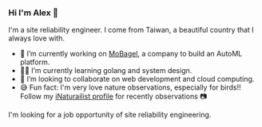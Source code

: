 ### Hi I'm Alex 👋

I'm a site reliability engineer. I come from Taiwan, a beautiful country that I always love with.

- 🔭 I’m currently working on [MoBagel](https://mobagel.com/), a company to build an AutoML platform.
- 👨‍💻 I’m currently learning golang and system design.
- 👯 I’m looking to collaborate on web development and cloud computing.
- 😅 Fun fact: I'm very love nature observations, especially for birds!! Follow my [iNaturailist profile](https://www.inaturalist.org/people/alexsu) for recently observations 📷

I'm looking for a job opportunity of site reliability engineering.

<!--
**siansiansu/siansiansu** is a ✨ _special_ ✨ repository because its `README.md` (this file) appears on your GitHub profile.

Here are some ideas to get you started:

- 🔭 I’m currently working on ...
- 🌱 I’m currently learning ...
- 👯 I’m looking to collaborate on ...
- 🤔 I’m looking for help with ...
- 💬 Ask me about ...
- 📫 How to reach me: ...
- 😄 Pronouns: ...
- ⚡ Fun fact: ...
-->

